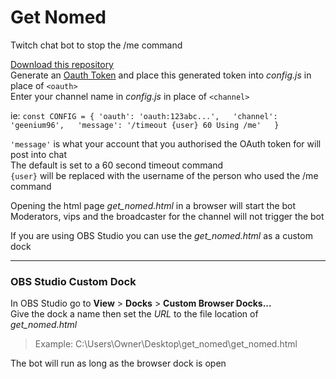 # Get Nomed
Twitch chat bot to stop the /me command

[Download this repository](https://github.com/geenium/get_nomed/archive/main.zip)  
Generate an [Oauth Token](https://twitchapps.com/tmi/) and place this generated token into *config.js* in place of `<oauth>`  
Enter your channel name in *config.js* in place of `<channel>`   

ie: `const CONFIG = {
  'oauth': 'oauth:123abc...',  
  'channel': 'geenium96',  
  'message': '/timeout {user} 60 Using /me'  
}`

`'message'` is what your account that you authorised the OAuth token for will post into chat  
The default is set to a 60 second timeout command  
`{user}` will be replaced with the username of the person who used the /me command

Opening the html page *get_nomed.html* in a browser will start the bot  
Moderators, vips and the broadcaster for the channel will not trigger the bot

If you are using OBS Studio you can use the *get_nomed.html* as a custom dock

___

### OBS Studio Custom Dock

In OBS Studio go to **View** > **Docks** > **Custom Browser Docks...**  
Give the dock a name then set the *URL* to the file location of *get_nomed.html*
> Example: C:\Users\Owner\Desktop\get_nomed\get_nomed.html

The bot will run as long as the browser dock is open
